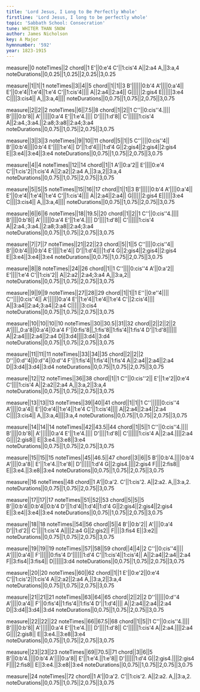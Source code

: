 ```yaml
---
title: 'Lord Jesus, I Long to Be Perfectly Whole'
firstline: 'Lord Jesus, I long to be perfectly whole'
topic: 'Sabbath School: Consecration'
tune: WHITER THAN SNOW
author: James Nicholson
key: A Major
hymnnumber: '592'
year: 1823-1915
---
```

measure||0
noteTimes||2
chord||1
E'||0:e'4
C'||1:cis'4
A||2:a4
A,||3:a,4
noteDurations||0,0.25||1,0.25||2,0.25||3,0.25

measure||1||1||1
noteTimes||3||4||5
chord||1||1||3
B'||||||0:b'4
A'||||0:a'4||
E'||0:e'4||1:e'4||1:e'4
C'||1:cis'4||||
A||2:a4||2:a4||
G||||||2:gis4
E||||||3:e4
C||||3:cis4||
A,||3:a,4||||
noteDurations||0,0.75||1,0.75||2,0.75||3,0.75

measure||2||2||2
noteTimes||6||7.5||8
chord||1||2||1
C''||0:cis''4.||||
B'||||0:b'8||
A'||||||0:a'4
E'||1:e'4.||||
D'||||1:d'8||
C'||||||1:cis'4
A||2:a4.;3:a4.||2:a8;3:a8||2:a4;3:a4
noteDurations||0,0.75||1,0.75||2,0.75||3,0.75

measure||3||3||3
noteTimes||9||10||11
chord||5||1||5
C''||||0:cis''4||
B'||0:b'4||||0:b'4
E'||||1:e'4||
D'||1:d'4||||1:d'4
G||2:gis4||2:gis4||2:gis4
E||3:e4||3:e4||3:e4
noteDurations||0,0.75||1,0.75||2,0.75||3,0.75

measure||4||4
noteTimes||12||14
chord||1||1
A'||0:a'2||
E'||||0:e'4
C'||1:cis'2||1:cis'4
A||2:a2||2:a4
A,||3:a,2||3:a,4
noteDurations||0,0.75||1,0.75||2,0.75||3,0.75

measure||5||5||5
noteTimes||15||16||17
chord||1||1||3
B'||||||0:b'4
A'||||0:a'4||
E'||0:e'4||1:e'4||1:e'4
C'||1:cis'4||||
A||2:a4||2:a4||
G||||||2:gis4
E||||||3:e4
C||||3:cis4||
A,||3:a,4||||
noteDurations||0,0.75||1,0.75||2,0.75||3,0.75

measure||6||6||6
noteTimes||18||19.5||20
chord||1||2||1
C''||0:cis''4.||||
B'||||0:b'8||
A'||||||0:a'4
E'||1:e'4.||||
D'||||1:d'8||
C'||||||1:cis'4
A||2:a4.;3:a4.||2:a8;3:a8||2:a4;3:a4
noteDurations||0,0.75||1,0.75||2,0.75||3,0.75

measure||7||7||7
noteTimes||21||22||23
chord||5||1||5
C''||||0:cis''4||
B'||0:b'4||||0:b'4
E'||||1:e'4||
D'||1:d'4||||1:d'4
G||2:gis4||2:gis4||2:gis4
E||3:e4||3:e4||3:e4
noteDurations||0,0.75||1,0.75||2,0.75||3,0.75

measure||8||8
noteTimes||24||26
chord||1||1
C''||||0:cis''4
A'||0:a'2||
E'||||1:e'4
C'||1:cis'2||
A||2:a2||2:a4;3:a4
A,||3:a,2||
noteDurations||0,0.75||1,0.75||2,0.75||3,0.75

measure||9||9||9
noteTimes||27||28||29
chord||1||1||1
E''||0:e''4||||
C''||||0:cis''4||
A'||||||0:a'4
E'||1:e'4||1:e'4||1:e'4
C'||2:cis'4||||
A||3:a4||2:a4;3:a4||2:a4
C||||||3:cis4
noteDurations||0,0.75||1,0.75||2,0.75||3,0.75

measure||10||10||10||10
noteTimes||30||30.5||31||32
chord||2||2||2||2
A'||||_0:a'8||0:a'4||0:a'4
F'||0:fis'8||_1:fis'8||1:fis'4||1:fis'4
D'||1:d'8||||||
A||2:a4||||2:a4||2:a4
D||3:d4||||3:d4||3:d4
noteDurations||0,0.75||1,0.75||2,0.75||3,0.75

measure||11||11||11
noteTimes||33||34||35
chord||2||2||2
D''||0:d''4||0:d''4||0:d''4
F'||1:fis'4||1:fis'4||1:fis'4
A||2:a4||2:a4||2:a4
D||3:d4||3:d4||3:d4
noteDurations||0,0.75||1,0.75||2,0.75||3,0.75

measure||12||12
noteTimes||36||38
chord||1||1
C''||0:cis''2||
E'||1:e'2||0:e'4
C'||||1:cis'4
A||2:a2||2:a4
A,||3:a,2||3:a,4
noteDurations||0,0.75||1,0.75||2,0.75||3,0.75

measure||13||13||13
noteTimes||39||40||41
chord||1||1||1
C''||||||0:cis''4
A'||||0:a'4||
E'||0:e'4||1:e'4||1:e'4
C'||1:cis'4||||
A||2:a4||2:a4||2:a4
C||||3:cis4||
A,||3:a,4||||3:a,4
noteDurations||0,0.75||1,0.75||2,0.75||3,0.75

measure||14||14||14
noteTimes||42||43.5||44
chord||1||5||1
C''||0:cis''4.||||
B'||||0:b'8||
A'||||||0:a'4
E'||1:e'4.||||
D'||||1:d'8||
C'||||||1:cis'4
A||2:a4.||||2:a4
G||||2:gis8||
E||3:e4.||3:e8||3:e4
noteDurations||0,0.75||1,0.75||2,0.75||3,0.75

measure||15||15||15
noteTimes||45||46.5||47
chord||3||6||5
B'||0:b'4.||||0:b'4
A'||||0:a'8||
E'||1:e'4.||1:e'8||
D'||||||1:d'4
G||2:gis4.||||2:gis4
F||||2:fis8||
E||3:e4.||3:e8||3:e4
noteDurations||0,0.75||1,0.75||2,0.75||3,0.75

measure||16
noteTimes||48
chord||1
A'||0:a'2.
C'||1:cis'2.
A||2:a2.
A,||3:a,2.
noteDurations||0,0.75||1,0.75||2,0.75||3,0.75

measure||17||17||17
noteTimes||51||52||53
chord||5||5||5
B'||0:b'4||0:b'4||0:b'4
D'||1:d'4||1:d'4||1:d'4
G||2:gis4||2:gis4||2:gis4
E||3:e4||3:e4||3:e4
noteDurations||0,0.75||1,0.75||2,0.75||3,0.75

measure||18||18
noteTimes||54||56
chord||5||4
B'||0:b'2||
A'||||0:a'4
D'||1:d'2||
C'||||1:cis'4
A||||2:a4
G||2:gis2||
F||||3:fis4
E||3:e2||
noteDurations||0,0.75||1,0.75||2,0.75||3,0.75

measure||19||19||19
noteTimes||57||58||59
chord||4||4||2
C''||0:cis''4||||
A'||||0:a'4||
F'||||||0:fis'4
D'||||||1:d'4
C'||1:cis'4||1:cis'4||
A||2:a4||2:a4||2:a4
F||3:fis4||3:fis4||
D||||||3:d4
noteDurations||0,0.75||1,0.75||2,0.75||3,0.75

measure||20||20
noteTimes||60||62
chord||1||1
E'||0:e'2||0:e'4
C'||1:cis'2||1:cis'4
A||2:a2||2:a4
A,||3:a,2||3:a,4
noteDurations||0,0.75||1,0.75||2,0.75||3,0.75

measure||21||21||21
noteTimes||63||64||65
chord||2||2||2
D''||||||0:d''4
A'||||0:a'4||
F'||0:fis'4||1:fis'4||1:fis'4
D'||1:d'4||||
A||2:a4||2:a4||2:a4
D||3:d4||3:d4||3:d4
noteDurations||0,0.75||1,0.75||2,0.75||3,0.75

measure||22||22||22
noteTimes||66||67.5||68
chord||1||5||1
C''||0:cis''4.||||
B'||||0:b'8||
A'||||||0:a'4
E'||1:e'4.||||
D'||||1:d'8||
C'||||||1:cis'4
A||2:a4.||||2:a4
G||||2:gis8||
E||3:e4.||3:e8||3:e4
noteDurations||0,0.75||1,0.75||2,0.75||3,0.75

measure||23||23||23
noteTimes||69||70.5||71
chord||3||6||5
B'||0:b'4.||||0:b'4
A'||||0:a'8||
E'||1:e'4.||1:e'8||
D'||||||1:d'4
G||2:gis4.||||2:gis4
F||||2:fis8||
E||3:e4.||3:e8||3:e4
noteDurations||0,0.75||1,0.75||2,0.75||3,0.75

measure||24
noteTimes||72
chord||1
A'||0:a'2.
C'||1:cis'2.
A||2:a2.
A,||3:a,2.
noteDurations||0,0.75||1,0.75||2,0.75||3,0.75

